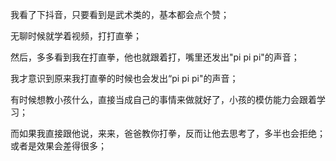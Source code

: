 我看了下抖音，只要看到是武术类的，基本都会点个赞；

无聊时候就学着视频，打打直拳；

然后，多多看到我在打直拳，他也就跟着打，嘴里还发出"pi pi pi"的声音；

我才意识到原来我打直拳的时候也会发出“pi pi pi"的声音；

有时候想教小孩什么，直接当成自己的事情来做就好了，小孩的模仿能力会跟着学习；

而如果我直接跟他说，来来，爸爸教你打拳，反而让他去思考了，多半也会拒绝；或者是效果会差得很多；